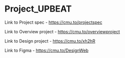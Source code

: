 # Project_UPBEAT

Link to Project spec - https://cmu.to/projectspec	

Link to Overview project - https://cmu.to/overviewproject	

Link to Design project - https://cmu.to/xh2hR	

Link to Figma - https://cmu.to/DesignWeb	
